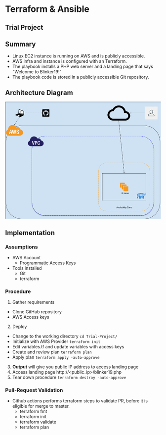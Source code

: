 # Terraform & Ansible
## Trial Project

## Summary

- Linux EC2 instance is running on AWS and is publicly accessible.
- AWS infra and instance is configured with an Terraform.
- The playbook installs a PHP web server and a landing page that says "Welcome to Blinker19!"
- The playbook code is stored in a publicly accessible Git repository.


## Architecture Diagram

![Architecture Diagram](simple.png)

## Implementation
### Assumptions
- AWS Account
  - Programmatic Access Keys
- Tools installed
  - Git
  - terraform

### Procedure
1. Gather requirements
  - Clone GitHub repository
  - AWS Access keys
2. Deploy
  - Change to the working directory
    `cd Trial-Project/`
  - Initialize with AWS Provider
    `terraform init`
  - Edit variables.tf and update variables with access keys
  - Create and review plan
    `terraform plan`
  - Apply plan
    `terraform apply -auto-approve`
3. **Output** will give you public IP address to access landing page
4. Access landing page http://<public_ip>/blinker19.php
5. Tear down procedure
  `terraform destroy -auto-approve`

### Pull-Request Validation

- Github actions performs terraform steps to validate PR, before it is eligible for merge to master.
  - terraform fmt
  - terraform init
  - terraform validate
  - terraform plan
